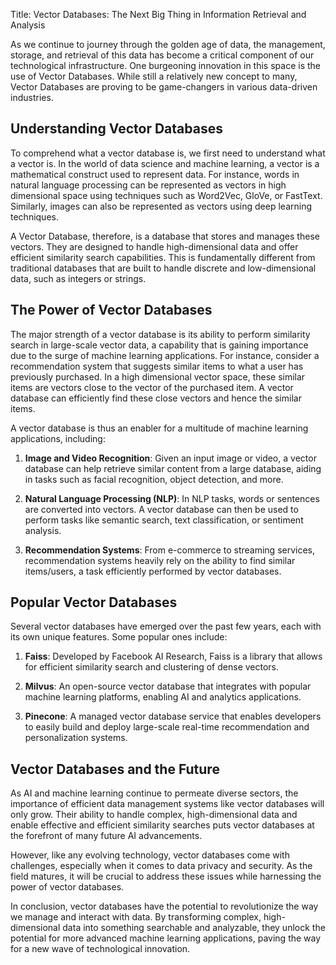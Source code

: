 Title: Vector Databases: The Next Big Thing in Information Retrieval and Analysis

As we continue to journey through the golden age of data, the management, storage, and retrieval of this data has become a critical component of our technological infrastructure. One burgeoning innovation in this space is the use of Vector Databases. While still a relatively new concept to many, Vector Databases are proving to be game-changers in various data-driven industries. 

## Understanding Vector Databases

To comprehend what a vector database is, we first need to understand what a vector is. In the world of data science and machine learning, a vector is a mathematical construct used to represent data. For instance, words in natural language processing can be represented as vectors in high dimensional space using techniques such as Word2Vec, GloVe, or FastText. Similarly, images can also be represented as vectors using deep learning techniques.

A Vector Database, therefore, is a database that stores and manages these vectors. They are designed to handle high-dimensional data and offer efficient similarity search capabilities. This is fundamentally different from traditional databases that are built to handle discrete and low-dimensional data, such as integers or strings.

## The Power of Vector Databases

The major strength of a vector database is its ability to perform similarity search in large-scale vector data, a capability that is gaining importance due to the surge of machine learning applications. For instance, consider a recommendation system that suggests similar items to what a user has previously purchased. In a high dimensional vector space, these similar items are vectors close to the vector of the purchased item. A vector database can efficiently find these close vectors and hence the similar items.

A vector database is thus an enabler for a multitude of machine learning applications, including:

1. **Image and Video Recognition**: Given an input image or video, a vector database can help retrieve similar content from a large database, aiding in tasks such as facial recognition, object detection, and more.

2. **Natural Language Processing (NLP)**: In NLP tasks, words or sentences are converted into vectors. A vector database can then be used to perform tasks like semantic search, text classification, or sentiment analysis.

3. **Recommendation Systems**: From e-commerce to streaming services, recommendation systems heavily rely on the ability to find similar items/users, a task efficiently performed by vector databases.

## Popular Vector Databases

Several vector databases have emerged over the past few years, each with its own unique features. Some popular ones include:

1. **Faiss**: Developed by Facebook AI Research, Faiss is a library that allows for efficient similarity search and clustering of dense vectors.

2. **Milvus**: An open-source vector database that integrates with popular machine learning platforms, enabling AI and analytics applications.

3. **Pinecone**: A managed vector database service that enables developers to easily build and deploy large-scale real-time recommendation and personalization systems.

## Vector Databases and the Future

As AI and machine learning continue to permeate diverse sectors, the importance of efficient data management systems like vector databases will only grow. Their ability to handle complex, high-dimensional data and enable effective and efficient similarity searches puts vector databases at the forefront of many future AI advancements.

However, like any evolving technology, vector databases come with challenges, especially when it comes to data privacy and security. As the field matures, it will be crucial to address these issues while harnessing the power of vector databases.

In conclusion, vector databases have the potential to revolutionize the way we manage and interact with data. By transforming complex, high-dimensional data into something searchable and analyzable, they unlock the potential for more advanced machine learning applications, paving the way for a new wave of technological innovation.
